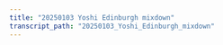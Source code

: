 ```yaml
---
title: "20250103 Yoshi Edinburgh mixdown"
transcript_path: "20250103_Yoshi_Edinburgh_mixdown"
---
```

